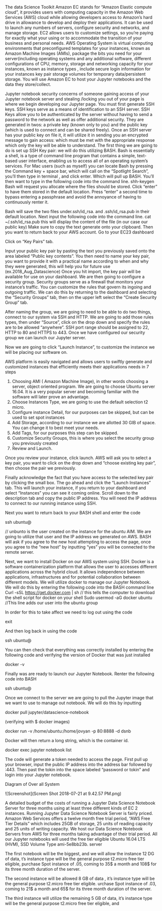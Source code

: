 The data Science Toolkit 
	Amazon EC stands for “Amazon Elastic compute cloud”, it provides users with computing capacity in the Amazon Web Services (AWS) cloud while allowing developers access to Amazon’s hard drive in allowance to develop and deploy their applications. It can be used to launch any numbers of servers, configure security and networks, and manage storage. EC2 allows users to customize settings, so you’re paying for exactly what your using or to accommodate the transition of your business and personal needs. AWS Operating System is virtual computing environments that preconfigured templates for your instances, known as Amazon Machine Images (AMIs), package the bits you need for your server(including operating systems and any additional software, different configurations of CPU, memory, storage and networking capacity for your instances, known as instance types , include secure login information for your instances key pair storage volumes for temporary data/persistent storage. You will use Amazon EC to host your Jupyter notebooks and the data they store/collect. 
	 
Jupyter notebook security concerns of someone gaining access of your Jupyter notebook server and stealing /locking you out of your page is where we begin developing our Jupyter page.  You must first generate SSH keys. SSH keys serve as a means of identification to an SSH server. SSH Keys allow you to be authenticated by the server without having to send a password to the network as well as offer additional security.  They are generated in twos: a private key (known only to you) and the public key (which is used to connect and can be shared freely). Once an SSH server has your public key on file it, it will utilize it in sending you an encrypted message to gain access:  which must be met with the appropriate response which only the key will be able to understand. 
	The first thing we are going to do is set up SSH Key pair: we will do this utilizing BASH. Bash is essentially a shell, is a type of command line program that contains a simple, text-based user interface, enabling us to access all of an operating system’s services. For Mac users (such as myself) you can locate Bash by pressing the Command key +  space bar, which will call on the “Spotlight Search”,  you’ll then type in terminal , and click enter.  Which will pull up BASH. You’ll then want to type in the following code into the command line.
shh-keygen
Bash will request you allocate where the files should be stored. Click “enter” to have them stored in the default location. Press “enter” a second time to bypass entering a passphrase and avoid the annoyance of having to continuously renter it. 

 
Bash will save the two files under.ssh/id_rsa. and .ssh/id_rsa.pub in their default location. Next input the following code into the command line.
cat ~/.ssh/id_rsa.pub 
this will display the content of the file (in our case our public key) Make sure to copy the text generate onto your clipboard.  Then you want to return back to your AWS account. Go to your EC23 dashboard
 

Click on “Key Pairs” tab.

 

Input your public key pair by pasting the text you previously saved onto the area labeled “Public key contents”. You then need to name your key pair, you want to provide it with a practical name according to when and why they were generated, this will help you for future use (ex.2018_Aug_Datascience) Once you hit import, the key pair will be available for use on your dashboard. 
We are then going to configure a security group. Security groups serve as a firewall that monitors your instance’s traffic. You can customize the rules that govern its ingoing and outgoing traffic. We can do this by returning to the dashboard and selecting the  “Security Groups” tab, then on the upper left select the “Create Security Group” tab.
 
After naming the group, we are going to need to be able to do two things, connect to our system via SSH and HTTP. We are going to add those rules types, then under “Source”,  click on the drop down and  specify the rules are to be allowed “anywhere”. SSH port range should be assigned to 22, HTTP to 80 and HTTPS to 443. Once we have configured our security group we can launch our Jupyter server. 




Now we are going to click “Launch Instance”, to customize the instance we will be placing our software on.
 

AWS platform is easily navigated and allows users to swiftly generate and customized instances that efficiently meets their applications needs in 7 steps
1.	Choosing AMI ( Amazon Machine Image), in other words choosing a server, object oriented program. We are going to choose Ubuntu server 16.04.  It is a very popular server and becoming familiar with the software will later prove an advantage. 
2.	Choose Instances Type, we are going to use the default selection t2 micro. 
3.	Configure instance Detail, for our purposes can be skipped, but can be used to set spot instances
4.	 Add Storage, according to our instance we are allotted 30 GIB of space. You can change it to best meet your needs. 
5.	 Add Tags, for our purposes this step can be skipped.
6.	 Customize Security Groups, this is where you select the security group you previously created 
7.	Review and Launch.






Once you review your instance, click launch. AWS will ask you to select a key pair, you want to click on the drop down and “choose existing key pair”, then choose the pair we previously. 
 

Finally acknowledge the fact that you have access to the selected key pair by clicking the small box. The go ahead and click the “Launch Instances” tab. This will launch your instance, if you return to your dashboard and select “Instances” you can see it coming online. Scroll down to the description tab and copy the public IP address. You will need the IP address to connect to our running instance using SSH.


Next you want to return back to your BASH shell and enter the code 

ssh ubuntu@<ip> 

// unbunto is the user created on the instance for the ubuntu AIM. We are going to utilize that user and the IP address we generated on AWS. BASH will ask if you agree to the new host attempting to access the page, once you agree to the “new host” by inputting “yes” you will be connected to the remote server. 

Next, we want to install Docker on our AWS system using SSH. Docker is a software containerization platform that allows the user to accesses different applications across the hybrid cloud. It allows independence between applications, infrastructures and for potential collaboration between different models. We will utilize docker to manage our Jupyter Notebook. We will do this by entering the following code into the BASH command line
Curl -sSL https://get.docker.com | sh 
// this tells the computer to download the shell script for docker on your shell 
Sudo usermod -aG docker ubuntu
//This line adds our user into the ubuntu group

In order for this to take affect we need to log out using the code

exit 

And then log back in using the code

ssh ubuntu@<ip> 

You can then check that everything was correctly installed by  entering the following code and verifying the version of Docker that was just installed

docker -v

Finally was are ready to launch our Jupyter Notebook. Renter the following code into BASH

ssh ubuntu@<ip> 

Once we connect to the server we are going to pull the Jupyter image that we want to use to manage out notebook. We will do this by inputting 

 docker pull jupyter/datascience-notebook

(verifying with $ docker images)

 docker run -v /home/ubuntu:/home/jovyan -p 80:8888 -d dsnb

Docker will then return a long string, which is the container id. 

docker exec <containerid> jupyter notebook list 

The code will generate a token needed to access the page. First pull up your browser, input the public IP address into the address bar followed by :443. Then past the tokin  into the space labeled “password or  tokin” and login into your Jupyter notebook.


Diagram of Over all System
 
 ![Screenshot](Screen Shot 2018-07-21 at 9.42.57 PM.png)





A detailed budget of the costs of running a Jupyter Data Science Notebook Server for three months using at least three different kinds of EC 2 instances.
Running Jupyter Data Science Notebook Server is fairly priced. Amazon Web Services offers a  twelve month free trial period,  “AWS Free Tier Details” which  includes 25GB of storage, 25 units of reading capacity and 25 units of writing capacity. We host our Data Science Notebook Servers from AWS for three months taking advantage of their trial period. All our Jupyter notebooks will used the free tier eligible Ubuntu 16.04 LTS (HVM), SSD Volume Type ami-5e8bb23b. server 


The first notebook will be the biggest, and we will allow the instance 12 DG of data, t’s instance type will be the general purpose t2.micro free tier eligible, purchase Spot instance of .05, coming to 35$ a month and 108$ for its three month duration of the server.


The second instance will be allowed 8 GB of data , it’s instance type will be the general purpose t2.micro free tier eligible. urchase Spot instance of .03, coming to 21$ a month and 65$ for its three month duration of the server.


The third instance will utilize the remaining 5 GB of data, it’s instance type will be the general purpose t2.micro free tier eligible, and 







